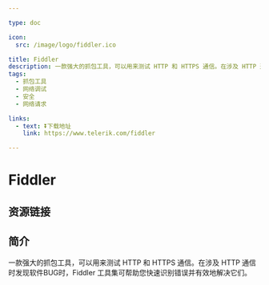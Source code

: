 ```yaml
---

type: doc

icon:
  src: /image/logo/fiddler.ico

title: Fiddler
description: 一款强大的抓包工具，可以用来测试 HTTP 和 HTTPS 通信。在涉及 HTTP 通信时发现软件BUG时，Fiddler 工具集可帮助您快速识别错误并有效地解决它们。
tags:
  - 抓包工具
  - 网络调试
  - 安全
  - 网络请求

links:
  - text: ⏬下载地址
    link: https://www.telerik.com/fiddler

---
```


<ShowLogo />

# Fiddler

<ShowTags />

<ShowBreadcrumb />

## 资源链接

<ShowLinks />

## 简介

一款强大的抓包工具，可以用来测试 HTTP 和 HTTPS 通信。在涉及 HTTP 通信时发现软件BUG时，Fiddler 工具集可帮助您快速识别错误并有效地解决它们。
